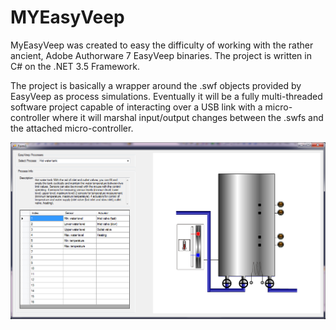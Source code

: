 MYEasyVeep
======================
MyEasyVeep was created to easy the difficulty of working with the rather ancient, Adobe Authorware 7 EasyVeep binaries. The project is written in C# on the .NET 3.5 Framework. 

The project is basically a wrapper around the .swf objects provided by EasyVeep as process simulations. Eventually it will be a fully multi-threaded software project capable of interacting over a USB link with a micro-controller where it will marshal input/output changes between the .swfs and the attached micro-controller.

![alt text](https://github.com/benjaminob6/GRP/raw/master/srcs/MyEasyVeep/MyEasyVeep.png "An example of MyEasyVeep in Action")
